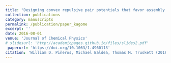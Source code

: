 ```yaml
---
title: "Designing convex repulsive pair potentials that favor assembly of kagome and snub square lattices"
collection: publications
category: manuscripts
permalink: /publication/paper_kagome
excerpt: ''
date: 2016-08-01
venue: 'Journal of Chemical Physics'
# slidesurl: 'http://academicpages.github.io/files/slides2.pdf'
 paperurl: 'https://doi.org/10.1063/1.4960113'
citation: 'William D. Piñeros, Michael Baldea, Thomas M. Truskett (2016). &quot; Designing convex repulsive pair potentials that favor assembly of kagome and snub square lattices &quot; <i>J. Chem. Phys. </i>'
---
```

